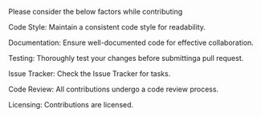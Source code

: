 Please consider the below factors while contributing

Code Style:
Maintain a consistent code style for readability.

Documentation:
Ensure well-documented code for effective collaboration.

Testing:
Thoroughly test your changes before submittinga pull request.

Issue Tracker:
Check the Issue Tracker for tasks.

Code Review:
All contributions undergo a code review process.

Licensing:
Contributions are licensed.
